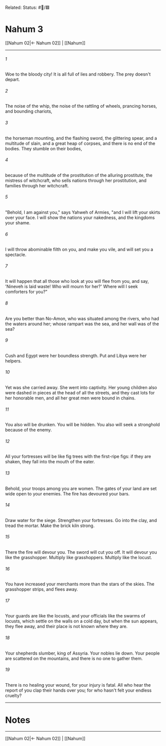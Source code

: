 Related:
Status: #📖/🟥
# Nahum 3

[[Nahum 02|← Nahum 02]] | [[Nahum]]
***



###### 1 
Woe to the bloody city! It is all full of lies and robbery. The prey doesn't depart. 

###### 2 
The noise of the whip, the noise of the rattling of wheels, prancing horses, and bounding chariots, 

###### 3 
the horseman mounting, and the flashing sword, the glittering spear, and a multitude of slain, and a great heap of corpses, and there is no end of the bodies. They stumble on their bodies, 

###### 4 
because of the multitude of the prostitution of the alluring prostitute, the mistress of witchcraft, who sells nations through her prostitution, and families through her witchcraft. 

###### 5 
"Behold, I am against you," says Yahweh of Armies, "and I will lift your skirts over your face. I will show the nations your nakedness, and the kingdoms your shame. 

###### 6 
I will throw abominable filth on you, and make you vile, and will set you a spectacle. 

###### 7 
It will happen that all those who look at you will flee from you, and say, 'Nineveh is laid waste! Who will mourn for her?' Where will I seek comforters for you?" 

###### 8 
Are you better than No-Amon, who was situated among the rivers, who had the waters around her; whose rampart was the sea, and her wall was of the sea? 

###### 9 
Cush and Egypt were her boundless strength. Put and Libya were her helpers. 

###### 10 
Yet was she carried away. She went into captivity. Her young children also were dashed in pieces at the head of all the streets, and they cast lots for her honorable men, and all her great men were bound in chains. 

###### 11 
You also will be drunken. You will be hidden. You also will seek a stronghold because of the enemy. 

###### 12 
All your fortresses will be like fig trees with the first-ripe figs: if they are shaken, they fall into the mouth of the eater. 

###### 13 
Behold, your troops among you are women. The gates of your land are set wide open to your enemies. The fire has devoured your bars. 

###### 14 
Draw water for the siege. Strengthen your fortresses. Go into the clay, and tread the mortar. Make the brick kiln strong. 

###### 15 
There the fire will devour you. The sword will cut you off. It will devour you like the grasshopper. Multiply like grasshoppers. Multiply like the locust. 

###### 16 
You have increased your merchants more than the stars of the skies. The grasshopper strips, and flees away. 

###### 17 
Your guards are like the locusts, and your officials like the swarms of locusts, which settle on the walls on a cold day, but when the sun appears, they flee away, and their place is not known where they are. 

###### 18 
Your shepherds slumber, king of Assyria. Your nobles lie down. Your people are scattered on the mountains, and there is no one to gather them. 

###### 19 
There is no healing your wound, for your injury is fatal. All who hear the report of you clap their hands over you; for who hasn't felt your endless cruelty?

---
# Notes


***
[[Nahum 02|← Nahum 02]] | [[Nahum]]
